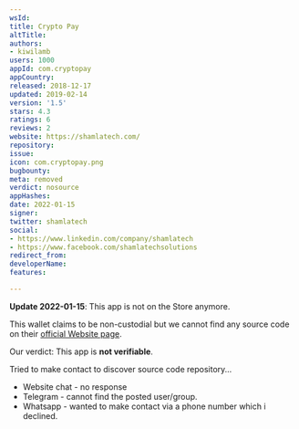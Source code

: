 ```yaml
---
wsId: 
title: Crypto Pay
altTitle: 
authors:
- kiwilamb
users: 1000
appId: com.cryptopay
appCountry: 
released: 2018-12-17
updated: 2019-02-14
version: '1.5'
stars: 4.3
ratings: 6
reviews: 2
website: https://shamlatech.com/
repository: 
issue: 
icon: com.cryptopay.png
bugbounty: 
meta: removed
verdict: nosource
appHashes: 
date: 2022-01-15
signer: 
twitter: shamlatech
social:
- https://www.linkedin.com/company/shamlatech
- https://www.facebook.com/shamlatechsolutions
redirect_from: 
developerName: 
features: 

---
```


**Update 2022-01-15**: This app is not on the Store anymore.

This wallet claims to be non-custodial but we cannot find any source code on their [official Website page](https://shamlatech.com/).

Our verdict: This app is **not verifiable**.

Tried to make contact to discover source code repository...
- Website chat - no response
- Telegram - cannot find the posted user/group.
- Whatsapp - wanted to make contact via a phone number which i declined. 

